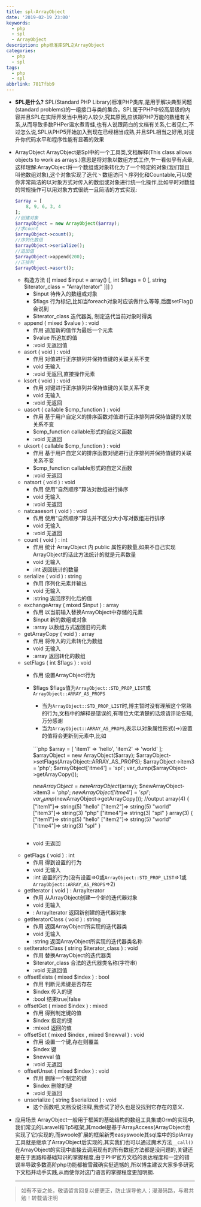 ```yaml
---
title: spl-ArrayObject
date: '2019-02-19 23:00'
keywords:
  - php
  - spl
  - ArrayObject
description: php标准库SPL之ArrayObject
categories:
  - php
  - spl
tags:
  - php
  - spl
abbrlink: 7817fbb9
---
```


- **SPL是什么?**
	SPL(Standard PHP Library)标准PHP类库,是用于解决典型问题(standard problems)的一组接口与类的集合。SPL属于PHP中较高层级的内容并且SPL在实际开发当中用的人较少,究其原因,应该跟PHP万能的数组有关系,从而导致多数PHPer温水煮青蛙,也有人说跟简白的文档有关系,仁者见仁,不过怎么说,SPL从PHP5开始加入到现在已经相当成熟,并且SPL相当之好用,对提升你代码水平和程序性能有显著的效果

- ArrayObject
	ArrayObject是Spl中的一个工具类,文档解释(This class allows objects to work as arrays.)意思是将对象以数组方式工作,乍一看似乎有点晕,这样理解:ArrayObject将一个数组或对象转化为了一个特定的对象(我们暂且叫他数组对象),这个对象实现了迭代丶数组访问丶序列化和Countable,可以使你非常简洁的以对象方式对传入的数组或对象进行统一化操作,比如平时对数组的常规操作可以用对象方式很统一且简洁的方式实现:
	```php
	$array = [
		8, 9, 6, 3, 4
	];
	//创建对象
	$arrayObject = new ArrayObject($array);
	//求count
	$arrayObject->count();
	//序列化数组
	$arrayObject->serialize();
	//追加值
	$arrayObject->append(200);
	//正排列
	$arrayObject->asort();
	```
	- 构造方法 ([ mixed $input = array() [, int $flags = 0 [, string $iterator_class = "ArrayIterator" ]]] )
		- $input
			待传入的数组或对象
		- $flags
			行为标记,比如当foreach对象时应该做什么等等,后面setFlag()会说到
		- $iterator_class
			迭代器类, 制定迭代当前对象时得类
	- append ( mixed $value ) : void
		- 作用
			追加新的值作为最后一个元素
		- $value
			所追加的值
		- :void
			无返回值
	- asort ( void ) : void
		- 作用
			对值进行正序排列并保持值键的关联关系不变
		- void
			无输入
		- :void
			无返回,直接操作元素
	- ksort ( void ) : void
		- 作用
			对键进行正序排列并保持值键的关联关系不变
		- void
			无输入
		- :void
			无返回
	- uasort ( callable $cmp_function ) : void
		- 作用
			基于用户自定义的排序函数对值进行正序排列并保持值键的关联关系不变
		- $cmp_function
			callable形式的自定义函数
		- :void
			无返回
	- uksort ( callable $cmp_function ) : void
		- 作用
			基于用户自定义的排序函数对键进行正序排列并保持值键的关联关系不变
		- $cmp_function
			callable形式的自定义函数
		- :void
			无返回
	- natsort ( void ) : void
		- 作用
			使用"自然顺序"算法对数组进行排序
		- void
			无输入
		- :void
			无返回	
	- natcasesort ( void ) : void
		- 作用
			使用"自然顺序"算法并不区分大小写对数组进行排序
		- void
			无输入
		- :void
			无返回	
	- count ( void ) : int
		- 作用
			统计 ArrayObject 内 public 属性的数量,如果不自己实现ArrayObject的话此方法统计的就是元素数量
		- void
			无输入
		- :int
			返回统计的数量	
	- serialize ( void ) : string
		- 作用
			序列化元素并输出
		- void
			无输入
		- :string
			返回序列化后的值
	- exchangeArray ( mixed $input ) : array
		- 作用
			以当前输入替换ArrayObject中存储的元素
		- $input
			新的数组或对象
		- :array
			以数组方式返回旧的元素
	- getArrayCopy ( void ) : array
		- 作用
			将传入的元素转化为数组
		- void
			无输入
		- :array
			返回转化的数组
	- setFlags ( int $flags ) : void
		- 作用
			设置ArrayObject行为
		- $flags
			$flags值为```ArrayObject::STD_PROP_LIST```或```ArrayObject::ARRAY_AS_PROPS```
			<br/>
			 - 当为```ArrayObject::STD_PROP_LIST```时,博主暂时没有理解这个常熟的行为,文档中的解释是错误的,有哪位大佬清楚的话烦请评论告知,万分感谢
			 - 当为```ArrayObject::ARRAY_AS_PROPS```,表示以对象属性形式(->)设置的值将会更新到元素中,比如
			<br/>
			```php
			 $array = [
				'item1' => 'hello',
				'item2' => 'world'
			];
			$arrayObject = new ArrayObject($array);
			$arrayObject->setFlags(ArrayObject::ARRAY_AS_PROPS);
			$arrayObject->item3 = 'php';
			$arrayObject['itme4'] = 'spl';
			var_dump($arrayObject->getArrayCopy());
			
			$newArrayObject = new ArrayObject($array);
			$newArrayObject->item3 = 'php';
			$newArrayObject['itme4'] = 'spl';
			var_dump($newArrayObject->getArrayCopy());
			//output
			array(4) {
			  ["item1"]=>
			  string(5) "hello"
			  ["item2"]=>
			  string(5) "world"
			  ["item3"]=>
			  string(3) "php"
			  ["itme4"]=>
			  string(3) "spl"
			}
			array(3) {
			  ["item1"]=>
			  string(5) "hello"
			  ["item2"]=>
			  string(5) "world"
			  ["itme4"]=>
			  string(3) "spl"
			}

			 ```
		- void
			无返回
	- getFlags ( void ) : int
		- 作用
			得到设置的行为
		- void
			无输入
		- :int
			设置的行为(没有设置=>0或```ArrayObject::STD_PROP_LIST```=>1或```ArrayObject::ARRAY_AS_PROPS```=>2)
	- getIterator ( void ) : ArrayIterator
		- 作用
			从ArrayObject创建一个新的迭代器对象
		- void
			无输入
		- : ArrayIterator
			返回新创建的迭代器对象
	- getIteratorClass ( void ) : string
		- 作用
			返回ArrayObject所实现的迭代器类
		- void
			无输入
		- :string
			返回ArrayObject所实现的迭代器类名称
	- setIteratorClass ( string $iterator_class ) : void
		- 作用
			替换ArrayObject的迭代器类
		- $iterator_class
			合法的迭代器类名称(字符串)
		- :void
			无返回值
	- offsetExists ( mixed $index ) : bool
		- 作用
			判断元素键是否存在
		- $index
			传入的键
		- :bool
			结果true|false
	- offsetGet ( mixed $index ) : mixed
		- 作用
			得到制定键的值
		- $index
			指定的键
		- :mixed
			返回的值
	- offsetSet ( mixed $index , mixed $newval ) : void
		- 作用
			设置一个键,存在则覆盖
		- $index
			键
		- $newval
			值
		- :void
			无返回
	- offsetUnset ( mixed $index ) : void
		- 作用
			删除一个制定的键
		- $index
			删除的键
		- :void
			无返回
	- unserialize ( string $serialized ) : void
		- 这个函数吧,文档没说注释,我尝试了好久也是没找到它存在的意义.
- 应用场景
	ArrayObject一般用于框架的基础结构的数组工具集或Orm的实现中,我们常见的Laravel和Tp5框架,其model是基于ArrayAccess(ArrayObject也实现了它)实现的,而swoole扩展的框架新秀easyswoole其sql库中的SplArray工具就是继承了ArrayObject后实现的,其实我们也可以通过魔术方法```__call()```在ArrayObject的实现中直接去调用现有的所有数组方法都是没问题的,关键还是在于思路和基础知识的掌握程度,由于PHP官方文档的表达程度和一定的错误率导致多数高阶php功能都被雪藏确实挺遗憾的,所以博主建议大家多多研究下文档并动手实践,从而使你对这门语言的掌握程度更加明朗.
	
	----------

> 如有不妥之处，敬请留言回复以便更正，防止误导他人；漫漫码路，与君共勉！转载请注明

